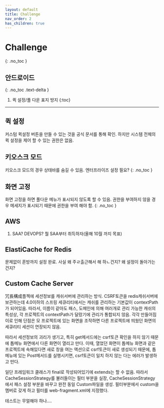 ```yaml
---
layout: default
title: Challenge
nav_order: 2
has_children: true
---
```


# Challenge
{: .no_toc }

## 안드로이드
{: .no_toc .text-delta }

1. 퀵 설정/풀 다운 표지 방지
{:toc}

---

## 퀵 설정
커스텀 퀵설정 버튼을 만들 수 있는 것을 공식 문서를 통해 확인.
하지만 시스템 전체의 퀵 설정을 제어 할 수 있는 권한은 없음.

## 키오스크 모드
키오스크 모드의 경우 상태바를 숨길 수 있음.
엔터프라이즈 설정 필요?
{: .no_toc }

## 화면 고정
화면 고정을 하면 풀다운 메뉴가 표시되지 않도록 할 수 있음.
권한을 부여하지 않을 경우 메세지가 표시되기 때문에 권한을 부여 해야 함. 
{: .no_toc }


## AWS

1. SAA? DEVOPS? 뭘 
SAA부터 취득하자(올해 10월 까지 목표)



## ElastiCache for Redis
문제없이 혼방까지 설정 완료. 사실 왜 주ㄹ출근해서 해 하ㄴ건지?
왜 설정이 돌아가는 건지?


## Custom Cache Server
冗長構成플젝에 세션정보를 캐쉬서버에 관리하는 방식.
CSRF토큰을 redis캐쉬서버에 보관하는데 4.0이하의 스프링 세큐리티에서는 캐쉬를 관리하는 기본값이 contextPath가 되어있음.
따라서, 이름이 같아도 패스, 도메인에 의해 여러개로 관리 가능한 캐쉬의 특성상, 각 프로젝트의 contextPath가 달랐기에 관리가 통합되지 않음. 각각 만들어짐
이로 인해 단점은 모 프로젝트에 있는 화면을 조작하면 다른 프로젝트에 띄웠던 화면의 세큐리티 세션이 연장되지 않음.

따라서 세션정보의 괴리가 생기고, 특히 get메서드에는 csrf토큰 확인을 하지 않기 때문에 톱메뉴 화면에서 다른 화면이 열리고 만다.
이때, 열었던 화면이 톱메뉴 화면과 같은 프로젝트에 속해있다면 새로 창을 여는 액션으로 csrf토큰이 새로 생성되기 때문에, 톱메뉴에 있는 Post메서드를 실행시키면,
csrf토큰이 일치 하지 않는 다는 에러가 발생하고 만다.

일단 프레임워크 클래스가 final로 작성되어있기에 extends는 할 수 없음. 따라서 CacheSessionStrategy를 불러들이는 필터 부분을 실장, CacheSessionStrategy에서 패스 설정 부분을 바꾸고 완전 동일 Custom파일을 생성.
필터부분에서 custom을 멤버로 갖게 하고 필터를 web-fragment.xml에 지정했다.

테스트는 무얼해야 하나....

